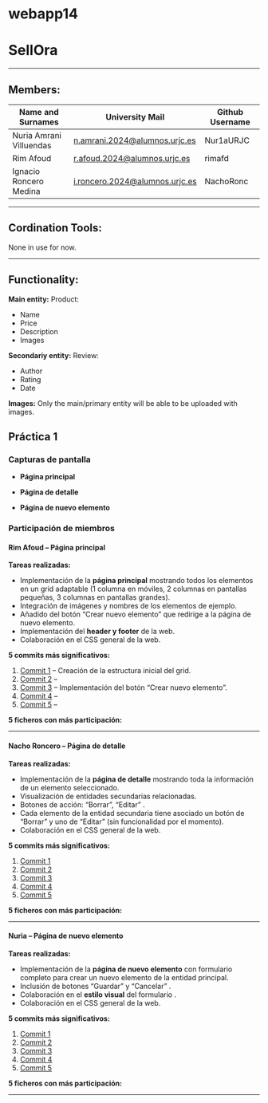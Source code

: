 # webapp14
# SellOra
--------------------------------------------------------------------------
## Members:

| Name and Surnames | University Mail | Github Username |
|-----------|-----------|-----------|
| Nuria Amrani Villuendas   | n.amrani.2024@alumnos.urjc.es   | Nur1aURJC   |
| Rim Afoud  |  r.afoud.2024@alumnos.urjc.es | rimafd  |
| Ignacio Roncero Medina   | i.roncero.2024@alumnos.urjc.es   | NachoRonc   |


--------------------------------------------------------------------------
## Cordination Tools:

None in use for now.

--------------------------------------------------------------------------
## Functionality:

**Main entity:** Product: 
- Name
- Price
- Description
- Images

**Secondariy entity:** Review:
- Author
- Rating
- Date

**Images:** Only the main/primary entity will be able to be uploaded with images.

## Práctica 1

### Capturas de pantalla
- **Página principal**  

- **Página de detalle**  

- **Página de nuevo elemento**  

### Participación de miembros

#### Rim Afoud – Página principal
**Tareas realizadas:**
- Implementación de la **página principal** mostrando todos los elementos en un grid adaptable (1 columna en móviles, 2 columnas en pantallas pequeñas, 3 columnas en pantallas grandes).  
- Integración de imágenes y nombres de los elementos de ejemplo.  
- Añadido del botón “Crear nuevo elemento” que redirige a la página de nuevo elemento.
- Implementación del **header y footer** de la web.  
- Colaboración en el CSS general de la web.

**5 commits más significativos:**  
1. [Commit 1](#) – Creación de la estructura inicial del grid.  
2. [Commit 2](#) – 
3. [Commit 3](#) – Implementación del botón “Crear nuevo elemento”.  
4. [Commit 4](#) –  
5. [Commit 5](#) – 

**5 ficheros con más participación:**  


---

#### Nacho Roncero – Página de detalle
**Tareas realizadas:**  
- Implementación de la **página de detalle** mostrando toda la información de un elemento seleccionado.  
- Visualización de entidades secundarias relacionadas.  
- Botones de acción: “Borrar”, “Editar” .
- Cada elemento de la entidad secundaria tiene asociado un botón de “Borrar” y uno de “Editar” (sin funcionalidad por el momento).
- Colaboración en el CSS general de la web.

  

**5 commits más significativos:**  
1. [Commit 1](#)  
2. [Commit 2](#)  
3. [Commit 3](#)  
4. [Commit 4](#)  
5. [Commit 5](#)  

**5 ficheros con más participación:**  
 

---

#### Nuria – Página de nuevo elemento
**Tareas realizadas:**  
- Implementación de la **página de nuevo elemento** con formulario completo para crear un nuevo elemento de la entidad principal.  
- Inclusión de botones “Guardar” y “Cancelar” .   
- Colaboración en el **estilo visual** del formulario .
- Colaboración en el CSS general de la web.


**5 commits más significativos:**  
1. [Commit 1](#)  
2. [Commit 2](#)  
3. [Commit 3](#)  
4. [Commit 4](#)  
5. [Commit 5](#)  

**5 ficheros con más participación:**  






----
